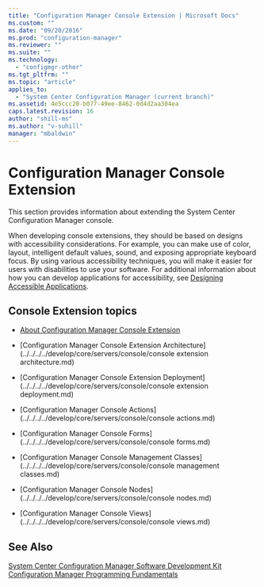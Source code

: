 ```yaml
---
title: "Configuration Manager Console Extension | Microsoft Docs"
ms.custom: ""
ms.date: "09/20/2016"
ms.prod: "configuration-manager"
ms.reviewer: ""
ms.suite: ""
ms.technology:
  - "configmgr-other"
ms.tgt_pltfrm: ""
ms.topic: "article"
applies_to:
  - "System Center Configuration Manager (current branch)"
ms.assetid: 4e5ccc20-b077-49ee-8462-0d4d2aa304ea
caps.latest.revision: 16
author: "shill-ms"
ms.author: "v-suhill"
manager: "mbaldwin"
---
```

# Configuration Manager Console Extension
This section provides information about extending the System Center Configuration Manager console.  

 When developing console extensions, they should be based on designs with accessibility considerations.  For example, you can make use of color, layout, intelligent default values, sound, and exposing appropriate keyboard focus.  By using various accessibility techniques, you will make it easier for users with disabilities to use your software.  For additional information about how you can develop applications for accessibility, see [Designing Accessible Applications](http://go.microsoft.com/fwlink/?LinkId=272471).  

## Console Extension topics  

-   [About Configuration Manager Console Extension](../../../../develop/core/servers/console/about-configuration-manager-console-extension.md)  

-   [Configuration Manager Console Extension Architecture](../../../../develop/core/servers/console/console extension architecture.md)  

-   [Configuration Manager Console Extension Deployment](../../../../develop/core/servers/console/console extension deployment.md)  

-   [Configuration Manager Console Actions](../../../../develop/core/servers/console/console actions.md)  

-   [Configuration Manager Console Forms](../../../../develop/core/servers/console/console forms.md)  

-   [Configuration Manager Console Management Classes](../../../../develop/core/servers/console/console management classes.md)  

-   [Configuration Manager Console Nodes](../../../../develop/core/servers/console/console nodes.md)  

-   [Configuration Manager Console Views](../../../../develop/core/servers/console/console views.md)  

## See Also  
 [System Center Configuration Manager Software Development Kit](../../../../develop/core/misc/system-center-configuration-manager-sdk.md)   
 [Configuration Manager Programming Fundamentals](../../../../develop/core/understand/configuration-manager-programming-fundamentals.md)
